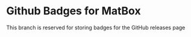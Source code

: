 # Github Badges for MatBox

This branch is reserved for storing badges for the GitHub releases page
